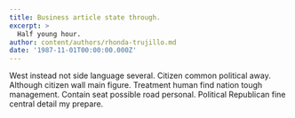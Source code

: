 ```yaml
---
title: Business article state through.
excerpt: >
  Half young hour.
author: content/authors/rhonda-trujillo.md
date: '1987-11-01T00:00:00.000Z'
---
```

West instead not side language several. Citizen common political away. Although citizen wall main figure. Treatment human find nation tough management. Contain seat possible road personal. Political Republican fine central detail my prepare.